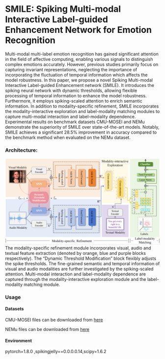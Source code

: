 # SMILE: Spiking Multi-modal Interactive Label-guided Enhancement Network for Emotion Recognition
  
Multi-modal multi-label emotion recognition has gained significant attention in the field of affective computing, enabling various signals to distinguish complex emotions accurately.
However, previous studies primarily focus on capturing invariant representations, neglecting the importance of incorporating the fluctuation of temporal information which affects
the model robustness. In this paper, we propose a novel
Spiking Multi-modal Interactive Label-guided Enhancement
network (SMILE). It introduces the spiking neural network
with dynamic thresholds, allowing flexible processing of temporal information to enhance the model robustness. Furthermore, it employs spiking-scaled attention to enrich semantic
information. In addition to modality-specific refinement,
SMILE incorporates the modality-interactive exploration and
label-modality matching modules to capture multi-modal
interaction and label-modality dependence. Experimental
results on benchmark datasets CMU-MOSEI and NEMu
demonstrate the superiority of SMILE over state-of-the-art
models. Notably, SMILE achieves a significant 28.5% improvement in accuracy compared to the benchmark method
when evaluated on the NEMu dataset. 

### Architecture:   

![arch](./architecture.png)
The modality-specific refinement module incorporates visual, audio and textual feature
extraction (denoted by orange, blue and purple blocks respectively). The “Dynamic Threshold Modification” block flexibly
adjusts the spike thresholds. The fine-grained semantic and temporal information of visual and audio modalities are further
investigated by the spiking-scaled attention. Multi-modal interaction and label-modality dependence are captured through the
modality-interactive exploration module and the label-modality matching module.

### Usage
#### Datasets
CMU-MOSEI files can be downloaded from [here](https://github.com/CMU-MultiComp-Lab/CMU-MultimodalSDK)

NEMu files can be downloaded from [here](https://github.com/MANLP-suda/HHMPN)
#### Environment
  pytorch=1.8.0 ,spikingjelly==0.0.0.0.14,scipy=1.6.2
